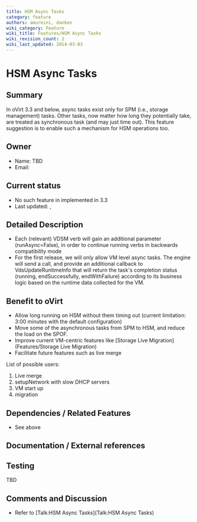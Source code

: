 ```yaml
---
title: HSM Async Tasks
category: feature
authors: amureini, danken
wiki_category: Feature
wiki_title: Features/HSM Async Tasks
wiki_revision_count: 2
wiki_last_updated: 2014-03-03
---
```


# HSM Async Tasks

## Summary

In oVirt 3.3 and below, async tasks exist only for SPM (i.e., storage management) tasks. Other tasks, now matter how long they potentially take, are treated as synchronous task (and may just time out). This feature suggestion is to enable such a mechanism for HSM operations too.

## Owner

*   Name: TBD
*   Email:

## Current status

*   No such feature in implemented in 3.3
*   Last updated: ,

## Detailed Description

*   Each (relevant) VDSM verb will gain an additional parameter (runAsync=False), in order to continue running verbs in backwards compatibility mode
*   For the first release, we will only allow VM level async tasks. The engine will send a call, and provide an additional callback to VdsUpdateRuntimeInfo that will return the task's completion status (running, endSuccessfully, endWithFailure) according to its business logic based on the runtime data collected for the VM.

## Benefit to oVirt

*   Allow long running on HSM without them timing out (current limitation: 3:00 minutes with the default configuration)
*   Move some of the asynchronous tasks from SPM to HSM, and reduce the load on the SPOF.
*   Improve current VM-centric features like [Storage Live Migration](Features/Storage Live Migration)
*   Facilitate future features such as live merge

List of possible users:

1.  Live merge
2.  setupNetwork with slow DHCP servers
3.  VM start up
4.  migration

## Dependencies / Related Features

*   See above

## Documentation / External references

## Testing

TBD

## Comments and Discussion

*   Refer to [Talk:HSM Async Tasks](Talk:HSM Async Tasks)

